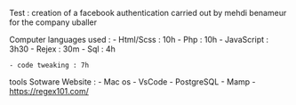 Test : creation of a facebook authentication
carried out by mehdi benameur for the company uballer

Computer languages used :
    - Html/Scss     : 10h
    - Php           : 10h
    - JavaScript    : 3h30
    - Rejex         : 30m
    - Sql           : 4h

    - code tweaking : 7h

tools Sotware Website :
    - Mac os 
    - VsCode
    - PostgreSQL
    - Mamp
    - https://regex101.com/













